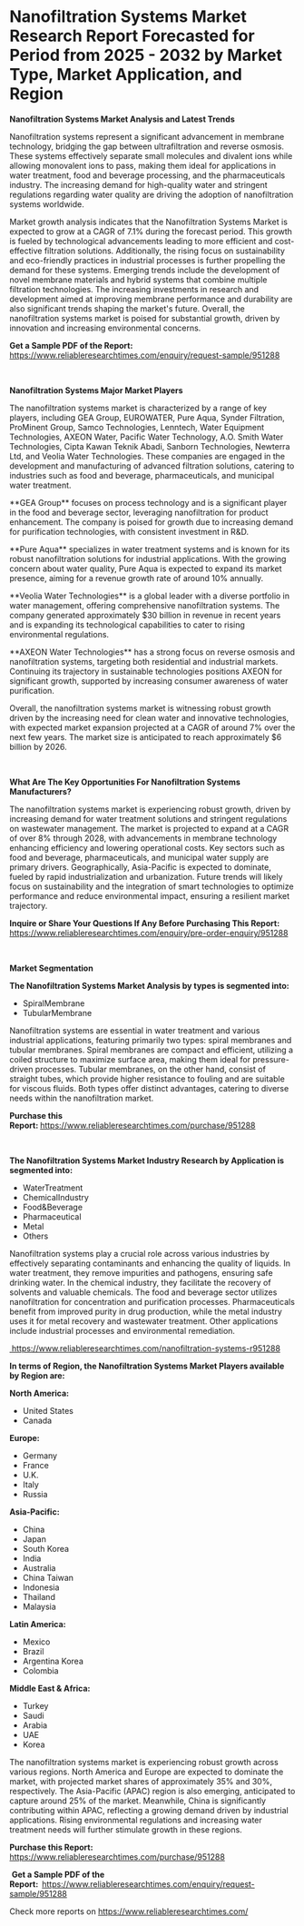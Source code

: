 <p><h1>Nanofiltration Systems Market Research Report Forecasted for Period from 2025 -  2032 by Market Type, Market Application, and Region</h1></p><p><strong>Nanofiltration Systems Market Analysis and Latest Trends</strong></p>
<p><p>Nanofiltration systems represent a significant advancement in membrane technology, bridging the gap between ultrafiltration and reverse osmosis. These systems effectively separate small molecules and divalent ions while allowing monovalent ions to pass, making them ideal for applications in water treatment, food and beverage processing, and the pharmaceuticals industry. The increasing demand for high-quality water and stringent regulations regarding water quality are driving the adoption of nanofiltration systems worldwide. </p><p>Market growth analysis indicates that the Nanofiltration Systems Market is expected to grow at a CAGR of 7.1% during the forecast period. This growth is fueled by technological advancements leading to more efficient and cost-effective filtration solutions. Additionally, the rising focus on sustainability and eco-friendly practices in industrial processes is further propelling the demand for these systems. Emerging trends include the development of novel membrane materials and hybrid systems that combine multiple filtration technologies. The increasing investments in research and development aimed at improving membrane performance and durability are also significant trends shaping the market's future. Overall, the nanofiltration systems market is poised for substantial growth, driven by innovation and increasing environmental concerns.</p></p>
<p><strong>Get a Sample PDF of the Report:&nbsp;</strong> <a href="https://www.reliableresearchtimes.com/enquiry/request-sample/951288?utm_campaign=2479&utm_medium=2&utm_source=Github&utm_content=ia&utm_term=23022025&utm_id=nanofiltration-systems">https://www.reliableresearchtimes.com/enquiry/request-sample/951288</a></p>
<p>&nbsp;</p>
<p><strong>Nanofiltration Systems Major Market Players</strong></p>
<p><p>The nanofiltration systems market is characterized by a range of key players, including GEA Group, EUROWATER, Pure Aqua, Synder Filtration, ProMinent Group, Samco Technologies, Lenntech, Water Equipment Technologies, AXEON Water, Pacific Water Technology, A.O. Smith Water Technologies, Cipta Kawan Teknik Abadi, Sanborn Technologies, Newterra Ltd, and Veolia Water Technologies. These companies are engaged in the development and manufacturing of advanced filtration solutions, catering to industries such as food and beverage, pharmaceuticals, and municipal water treatment.</p><p>**GEA Group** focuses on process technology and is a significant player in the food and beverage sector, leveraging nanofiltration for product enhancement. The company is poised for growth due to increasing demand for purification technologies, with consistent investment in R&D. </p><p>**Pure Aqua** specializes in water treatment systems and is known for its robust nanofiltration solutions for industrial applications. With the growing concern about water quality, Pure Aqua is expected to expand its market presence, aiming for a revenue growth rate of around 10% annually.</p><p>**Veolia Water Technologies** is a global leader with a diverse portfolio in water management, offering comprehensive nanofiltration systems. The company generated approximately $30 billion in revenue in recent years and is expanding its technological capabilities to cater to rising environmental regulations.</p><p>**AXEON Water Technologies** has a strong focus on reverse osmosis and nanofiltration systems, targeting both residential and industrial markets. Continuing its trajectory in sustainable technologies positions AXEON for significant growth, supported by increasing consumer awareness of water purification.</p><p>Overall, the nanofiltration systems market is witnessing robust growth driven by the increasing need for clean water and innovative technologies, with expected market expansion projected at a CAGR of around 7% over the next few years. The market size is anticipated to reach approximately $6 billion by 2026.</p></p>
<p>&nbsp;</p>
<p><strong>What Are The Key Opportunities For Nanofiltration Systems Manufacturers?</strong></p>
<p><p>The nanofiltration systems market is experiencing robust growth, driven by increasing demand for water treatment solutions and stringent regulations on wastewater management. The market is projected to expand at a CAGR of over 8% through 2028, with advancements in membrane technology enhancing efficiency and lowering operational costs. Key sectors such as food and beverage, pharmaceuticals, and municipal water supply are primary drivers. Geographically, Asia-Pacific is expected to dominate, fueled by rapid industrialization and urbanization. Future trends will likely focus on sustainability and the integration of smart technologies to optimize performance and reduce environmental impact, ensuring a resilient market trajectory.</p></p>
<p><strong>Inquire or Share Your Questions If Any Before Purchasing This Report:</strong> <a href="https://www.reliableresearchtimes.com/enquiry/pre-order-enquiry/951288?utm_campaign=2479&utm_medium=2&utm_source=Github&utm_content=ia&utm_term=23022025&utm_id=nanofiltration-systems">https://www.reliableresearchtimes.com/enquiry/pre-order-enquiry/951288</a></p>
<p>&nbsp;</p>
<p><strong>Market Segmentation</strong></p>
<p><strong>The Nanofiltration Systems Market Analysis by types is segmented into:</strong></p>
<p><ul><li>SpiralMembrane</li><li>TubularMembrane</li></ul></p>
<p><p>Nanofiltration systems are essential in water treatment and various industrial applications, featuring primarily two types: spiral membranes and tubular membranes. Spiral membranes are compact and efficient, utilizing a coiled structure to maximize surface area, making them ideal for pressure-driven processes. Tubular membranes, on the other hand, consist of straight tubes, which provide higher resistance to fouling and are suitable for viscous fluids. Both types offer distinct advantages, catering to diverse needs within the nanofiltration market.</p></p>
<p><strong>Purchase this Report:&nbsp;</strong><a href="https://www.reliableresearchtimes.com/purchase/951288?utm_campaign=2479&utm_medium=2&utm_source=Github&utm_content=ia&utm_term=23022025&utm_id=nanofiltration-systems">https://www.reliableresearchtimes.com/purchase/951288</a></p>
<p>&nbsp;</p>
<p><strong>The Nanofiltration Systems Market Industry Research by Application is segmented into:</strong></p>
<p><ul><li>WaterTreatment</li><li>ChemicalIndustry</li><li>Food&Beverage</li><li>Pharmaceutical</li><li>Metal</li><li>Others</li></ul></p>
<p><p>Nanofiltration systems play a crucial role across various industries by effectively separating contaminants and enhancing the quality of liquids. In water treatment, they remove impurities and pathogens, ensuring safe drinking water. In the chemical industry, they facilitate the recovery of solvents and valuable chemicals. The food and beverage sector utilizes nanofiltration for concentration and purification processes. Pharmaceuticals benefit from improved purity in drug production, while the metal industry uses it for metal recovery and wastewater treatment. Other applications include industrial processes and environmental remediation.</p></p>
<p><a href="https://www.reliableresearchtimes.com/nanofiltration-systems-r951288?utm_campaign=2479&utm_medium=2&utm_source=Github&utm_content=ia&utm_term=23022025&utm_id=nanofiltration-systems">&nbsp;https://www.reliableresearchtimes.com/nanofiltration-systems-r951288</a></p>
<p><strong>In terms of Region, the Nanofiltration Systems Market Players available by Region are:</strong></p>
<p>
    <p> <strong> North America: </strong>
        <ul>
            <li>United States</li>
            <li>Canada</li>
        </ul>
        </p> 
    <p> <strong> Europe: </strong>
        <ul>
            <li>Germany</li>
            <li>France</li>
            <li>U.K.</li>
            <li>Italy</li>
            <li>Russia</li>
        </ul>
        </p> 
    <p> <strong> Asia-Pacific: </strong>
        <ul>
            <li>China</li>
            <li>Japan</li>
            <li>South Korea</li>
            <li>India</li>
            <li>Australia</li>
            <li>China Taiwan</li>
            <li>Indonesia</li>
            <li>Thailand</li>
            <li>Malaysia</li>
        </ul>
        </p> 
    <p> <strong> Latin America: </strong>
        <ul>
            <li>Mexico</li>
            <li>Brazil</li>
            <li>Argentina Korea</li>
            <li>Colombia</li>
        </ul>
        </p> 
    <p> <strong> Middle East & Africa: </strong>
        <ul>
            <li>Turkey</li>
            <li>Saudi</li>
            <li>Arabia</li>
            <li>UAE</li>
            <li>Korea</li>
        </ul>
    </p>
    </p>
<p><p>The nanofiltration systems market is experiencing robust growth across various regions. North America and Europe are expected to dominate the market, with projected market shares of approximately 35% and 30%, respectively. The Asia-Pacific (APAC) region is also emerging, anticipated to capture around 25% of the market. Meanwhile, China is significantly contributing within APAC, reflecting a growing demand driven by industrial applications. Rising environmental regulations and increasing water treatment needs will further stimulate growth in these regions.</p></p>
<p><strong>Purchase this Report: </strong><a href="https://www.reliableresearchtimes.com/purchase/951288?utm_campaign=2479&utm_medium=2&utm_source=Github&utm_content=ia&utm_term=23022025&utm_id=nanofiltration-systems">https://www.reliableresearchtimes.com/purchase/951288</a></p>
<p>&nbsp;<strong>Get a Sample PDF of the Report:&nbsp;&nbsp;</strong><a href="https://www.reliableresearchtimes.com/enquiry/request-sample/951288?utm_campaign=2479&utm_medium=2&utm_source=Github&utm_content=ia&utm_term=23022025&utm_id=nanofiltration-systems">https://www.reliableresearchtimes.com/enquiry/request-sample/951288</a></p>
<p><strong></strong></p>
<p>Check more reports on <a href="https://www.reliableresearchtimes.com/?utm_campaign=2479&utm_medium=2&utm_source=Github&utm_content=ia&utm_term=23022025&utm_id=nanofiltration-systems">https://www.reliableresearchtimes.com/</a></p>